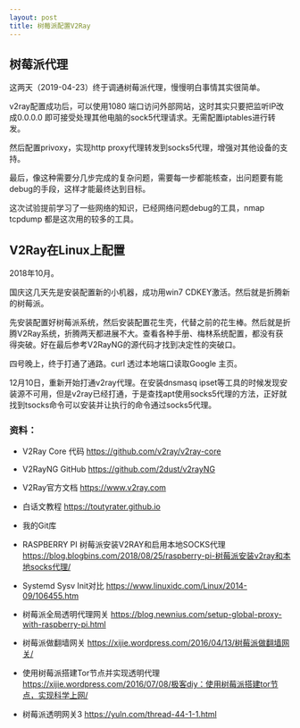 ```yaml
---
layout: post
title: 树莓派配置V2Ray
---
```

## 树莓派代理

这两天（2019-04-23）终于调通树莓派代理，慢慢明白事情其实很简单。

v2ray配置成功后，可以使用1080 端口访问外部网站，这时其实只要把监听IP改成0.0.0.0 即可接受处理其他电脑的sock5代理请求。无需配置iptables进行转发。

然后配置privoxy，实现http proxy代理转发到socks5代理，增强对其他设备的支持。

最后，像这种需要分几步完成的复杂问题，需要每一步都能核查，出问题要有能debug的手段，这样才能最终达到目标。

这次试验提前学习了一些网络的知识，已经网络问题debug的工具，nmap tcpdump 都是这次用的较多的工具。

## V2Ray在Linux上配置
2018年10月。

国庆这几天先是安装配置新的小机器，成功用win7 CDKEY激活。然后就是折腾新的树莓派。

先安装配置好树莓派系统，然后安装配置花生壳，代替之前的花生棒。然后就是折腾V2Ray系统，折腾两天都进展不大。查看各种手册、梅林系统配置，都没有获得突破。好在最后参考V2RayNG的源代码才找到决定性的突破口。

四号晚上，终于打通了通路。curl 透过本地端口读取Google 主页。

12月10日，重新开始打通v2ray代理。在安装dnsmasq ipset等工具的时候发现安装源不可用，但是v2ray已经打通，于是查找apt使用socks5代理的方法，正好就找到tsocks命令可以安装并让执行的命令通过socks5代理。

### 资料：

 * V2Ray Core 代码 https://github.com/v2ray/v2ray-core
 * V2RayNG GitHub https://github.com/2dust/v2rayNG
 * V2Ray官方文档  https://www.v2ray.com
 * 白话文教程  https://toutyrater.github.io
 * 我的Git库 

 * RASPBERRY PI 树莓派安装V2RAY和启用本地SOCKS代理 https://blog.blogbins.com/2018/08/25/raspberry-pi-树莓派安装v2ray和本地socks代理/
 * Systemd Sysv Init对比 https://www.linuxidc.com/Linux/2014-09/106455.htm
 * 树莓派全局透明代理网关 https://blog.newnius.com/setup-global-proxy-with-raspberry-pi.html
 * 树莓派做翻墙网关 https://xijie.wordpress.com/2016/04/13/树莓派做翻墙网关/
 * 使用树莓派搭建Tor节点并实现透明代理 https://xijie.wordpress.com/2016/07/08/极客diy：使用树莓派搭建tor节点，实现科学上网/
 * 树莓派透明网关3 https://yuln.com/thread-44-1-1.html
